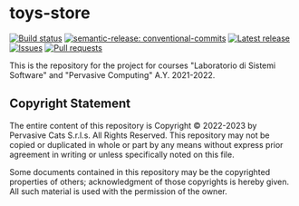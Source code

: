 # toys-store

[![Build status](https://github.com/pervasive-cats/toys-store/actions/workflows/release.yml/badge.svg)](https://github.com/pervasive-cats/toys-store/actions/workflows/release.yml)
[![semantic-release: conventional-commits](https://img.shields.io/badge/semantic--release-conventional_commits-e10098?logo=semantic-release)](https://github.com/semantic-release/semantic-release)
[![Latest release](https://img.shields.io/github/v/release/pervasive-cats/toys-store)](https://github.com/pervasive-cats/toys-store/releases/latest/)
[![Issues](https://img.shields.io/github/issues/pervasive-cats/toys-store)](https://github.com/pervasive-cats/toys-store/issues)
[![Pull requests](https://img.shields.io/github/issues-pr/pervasive-cats/toys-store)](https://github.com/pervasive-cats/toys-store/pulls)

This is the repository for the project for courses "Laboratorio di Sistemi Software" and "Pervasive Computing" A.Y. 2021-2022.

## Copyright Statement

The entire content of this repository is Copyright © 2022-2023 by Pervasive Cats S.r.l.s. All Rights Reserved. This repository may
not be copied or duplicated in whole or part by any means without express prior agreement in writing or unless specifically noted
on this file.

Some documents contained in this repository may be the copyrighted properties of others; acknowledgment of those copyrights is 
hereby given. All such material is used with the permission of the owner.
